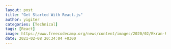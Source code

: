 ```yaml
---
layout: post
title: "Get Started With React.js"
author: yigiter
categories: [Technical]
tags: [React]
image: https://www.freecodecamp.org/news/content/images/2020/02/Ekran-Resmi-2019-11-18-18.08.13.png
date: 2021-02-08 20:34:04 +0300
---
```

